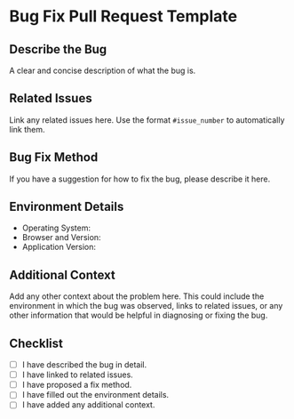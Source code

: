 # Bug Fix Pull Request Template

## Describe the Bug

A clear and concise description of what the bug is.

## Related Issues

Link any related issues here. Use the format `#issue_number` to automatically link them.

## Bug Fix Method

If you have a suggestion for how to fix the bug, please describe it here.

## Environment Details

- Operating System:
- Browser and Version:
- Application Version:

## Additional Context

Add any other context about the problem here. This could include the environment in which the bug was observed, links to related issues, or any other information that would be helpful in diagnosing or fixing the bug.

## Checklist

- [ ] I have described the bug in detail.
- [ ] I have linked to related issues.
- [ ] I have proposed a fix method.
- [ ] I have filled out the environment details.
- [ ] I have added any additional context.

<!-- Note: If your PR doesn't fix a specific bug, or if it's a minor fix that doesn't require all sections to be filled out, feel free to adjust or remove sections as needed. -->
